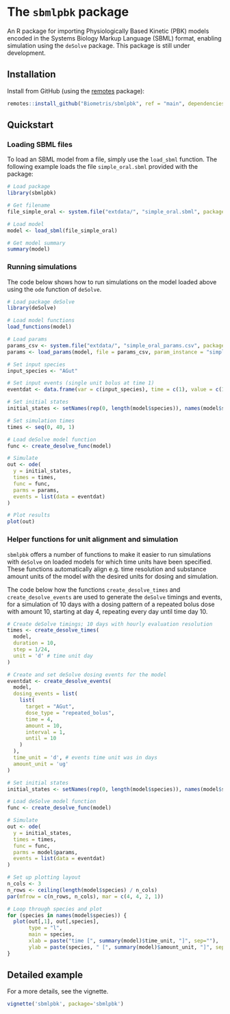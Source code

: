 # The `sbmlpbk` package

An R package for importing Physiologically Based Kinetic (PBK) models encoded in the Systems Biology Markup Language (SBML) format, enabling  simulation using the `deSolve` package. This package is still under development.

## Installation

Install from GitHub (using the [remotes](https://github.com/r-lib/remotes) package):

``` r
remotes::install_github("Biometris/sbmlpbk", ref = "main", dependencies = TRUE, build_vignettes = TRUE)
```
## Quickstart

### Loading SBML files

To load an SBML model from a file, simply use the `load_sbml` function. The following example loads the file `simple_oral.sbml` provided with the package:

``` r
# Load package
library(sbmlpbk)

# Get filename
file_simple_oral <- system.file("extdata/", "simple_oral.sbml", package = "sbmlpbk")

# Load model
model <- load_sbml(file_simple_oral)

# Get model summary
summary(model)
```

### Running simulations

The code below shows how to run simulations on the model loaded above using the `ode` function of `deSolve`.

``` r
# Load package deSolve
library(deSolve)

# Load model functions
load_functions(model)

# Load params
params_csv <- system.file("extdata/", "simple_oral_params.csv", package = "sbmlpbk")
params <- load_params(model, file = params_csv, param_instance = "simple_PARAM")

# Set input species
input_species <- "AGut"

# Set input events (single unit bolus at time 1)
eventdat <- data.frame(var = c(input_species), time = c(1), value = c(1), method = c("add"))

# Set initial states
initial_states <- setNames(rep(0, length(model$species)), names(model$species))

# Set simulation times
times <- seq(0, 40, 1)

# Load deSolve model function
func <- create_desolve_func(model)

# Simulate
out <- ode(
  y = initial_states,
  times = times,
  func = func,
  parms = params,
  events = list(data = eventdat)
)

# Plot results
plot(out)
```

### Helper functions for unit alignment and simulation

`sbmlpbk` offers a number of functions to make it easier to run simulations with `deSolve` on loaded models for which time units have been specified. These functions automatically align e.g. time resolution and substance amount units of the model with the desired units for dosing and simulation. 

The code below how the functions `create_desolve_times` and `create_desolve_events` are used to generate the `deSolve` timings and events, for a simulation of 10 days with a dosing pattern of a repeated bolus dose with amount 10, starting at day 4, repeating every day until time day 10.

``` r
# Create deSolve timings; 10 days with hourly evaluation resolution
times <- create_desolve_times(
  model,
  duration = 10,
  step = 1/24,
  unit = 'd' # time unit day
)

# Create and set deSolve dosing events for the model
eventdat <- create_desolve_events(
  model,
  dosing_events = list(
    list(
      target = "AGut",
      dose_type = "repeated_bolus",
      time = 4,
      amount = 10,
      interval = 1,
      until = 10
    )
  ),
  time_unit = 'd', # events time unit was in days
  amount_unit = 'ug'
)

# Set initial states
initial_states <- setNames(rep(0, length(model$species)), names(model$species))

# Load deSolve model function
func <- create_desolve_func(model)

# Simulate
out <- ode(
  y = initial_states,
  times = times,
  func = func,
  parms = model$params,
  events = list(data = eventdat)
)

# Set up plotting layout
n_cols <- 3
n_rows <- ceiling(length(model$species) / n_cols)
par(mfrow = c(n_rows, n_cols), mar = c(4, 4, 2, 1))

# Loop through species and plot
for (species in names(model$species)) {
  plot(out[,1], out[,species],
       type = "l",
       main = species,
       xlab = paste("time [", summary(model)$time_unit, "]", sep=""),
       ylab = paste(species, " [", summary(model)$amount_unit, "]", sep=""))
}
```

## Detailed example

For a more details, see the vignette.

``` r
vignette('sbmlpbk', package='sbmlpbk')
```
